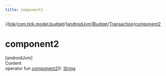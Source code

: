 ```yaml
---
title: component2 -
---
```

//[link](../../../index.md)/[com.tink.model.budget](../../index.md)/[[androidJvm]Budget](../index.md)/[Transaction](index.md)/[component2](component2.md)



# component2  
[androidJvm]  
Content  
operator fun [component2](component2.md)(): [String](https://kotlinlang.org/api/latest/jvm/stdlib/kotlin/-string/index.html)  



